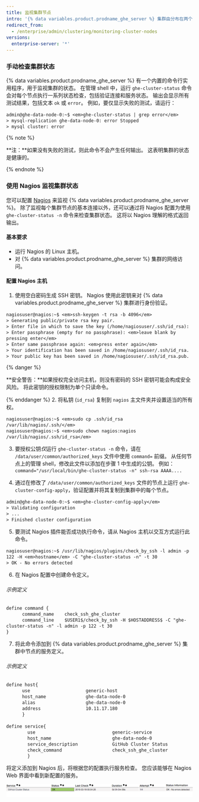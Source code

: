 ```yaml
---
title: 监视集群节点
intro: '{% data variables.product.prodname_ghe_server %} 集群由分布在两个或多个节点上的冗余服务组成。 如果单个服务或整个节点将要发生故障，这种情况不应立即展示给集群的用户。 但是，由于性能和冗余受到影响，因此监视 {% data variables.product.prodname_ghe_server %} 集群的状态非常重要。'
redirect_from:
  - /enterprise/admin/clustering/monitoring-cluster-nodes
versions:
  enterprise-server: '*'
---
```


### 手动检查集群状态

{% data variables.product.prodname_ghe_server %} 有一个内置的命令行实用程序，用于监视集群的状态。 在管理 shell 中，运行 `ghe-cluster-status` 命令会对每个节点执行一系列状态检查，包括验证连接和服务状态。 输出会显示所有测试结果，包括文本 `ok` 或 `error`。 例如，要仅显示失败的测试，请运行：

```shell
admin@ghe-data-node-0:~$ <em>ghe-cluster-status | grep error</em>
> mysql-replication ghe-data-node-0: error Stopped
> mysql cluster: error
```
{% note %}

**注：**如果没有失败的测试，则此命令不会产生任何输出。 这表明集群的状态是健康的。

{% endnote %}

### 使用 Nagios 监视集群状态

您可以配置 [Nagios](https://www.nagios.org/) 来监视 {% data variables.product.prodname_ghe_server %}。 除了监视每个集群节点的基本连接以外，还可以通过将 Nagios 配置为使用 `ghe-cluster-status -n` 命令来检查集群状态。 这将以 Nagios 理解的格式返回输出。

#### 基本要求
* 运行 Nagios 的 Linux 主机。
* 对 {% data variables.product.prodname_ghe_server %} 集群的网络访问。

#### 配置 Nagios 主机
1. 使用空白密码生成 SSH 密钥。 Nagios 使用此密钥来对 {% data variables.product.prodname_ghe_server %} 集群进行身份验证。
  ```shell
  nagiosuser@nagios:~$ <em>ssh-keygen -t rsa -b 4096</em>
  > Generating public/private rsa key pair.
  > Enter file in which to save the key (/home/nagiosuser/.ssh/id_rsa):
  > Enter passphrase (empty for no passphrase): <em>leave blank by pressing enter</em>
  > Enter same passphrase again: <em>press enter again</em>
  > Your identification has been saved in /home/nagiosuser/.ssh/id_rsa.
  > Your public key has been saved in /home/nagiosuser/.ssh/id_rsa.pub.
  ```
  {% danger %}

  **安全警告：**如果授权完全访问主机，则没有密码的 SSH 密钥可能会构成安全风险。 将此密钥的授权限制为单个只读命令。

  {% enddanger %}
2. 将私钥 (`id_rsa`) 复制到 `nagios` 主文件夹并设置适当的所有权。
  ```shell
  nagiosuser@nagios:~$ <em>sudo cp .ssh/id_rsa /var/lib/nagios/.ssh/</em>
  nagiosuser@nagios:~$ <em>sudo chown nagios:nagios /var/lib/nagios/.ssh/id_rsa</em>
  ```

3. 要授权公钥*仅*运行 `ghe-cluster-status -n` 命令，请在 `/data/user/common/authorized_keys` 文件中使用 `command=` 前缀。 从任何节点上的管理 shell，修改此文件以添加在步骤 1 中生成的公钥。 例如：`command="/usr/local/bin/ghe-cluster-status -n" ssh-rsa AAAA....`

4. 通过在修改了 `/data/user/common/authorized_keys` 文件的节点上运行 `ghe-cluster-config-apply`，验证配置并将其复制到集群中的每个节点。

  ```shell
  admin@ghe-data-node-0:~$ <em>ghe-cluster-config-apply</em>
  > Validating configuration
  > ...
  > Finished cluster configuration
  ```

5. 要测试 Nagios 插件能否成功执行命令，请从 Nagios 主机以交互方式运行此命令。
  ```shell
  nagiosuser@nagios:~$ /usr/lib/nagios/plugins/check_by_ssh -l admin -p 122 -H <em>hostname</em> -C "ghe-cluster-status -n" -t 30
  > OK - No errors detected
  ```

6. 在 Nagios 配置中创建命令定义。

  ###### 示例定义

  ```
  define command {
        command_name    check_ssh_ghe_cluster
        command_line    $USER1$/check_by_ssh -H $HOSTADDRESS$ -C "ghe-cluster-status -n" -l admin -p 122 -t 30
  }
  ```
7. 将此命令添加到 {% data variables.product.prodname_ghe_server %} 集群中节点的服务定义。


  ###### 示例定义

  ```
  define host{
        use                     generic-host
        host_name               ghe-data-node-0
        alias                   ghe-data-node-0
        address                 10.11.17.180
        }

  define service{
          use                             generic-service
          host_name                       ghe-data-node-0
          service_description             GitHub Cluster Status
          check_command                   check_ssh_ghe_cluster
          }
  ```

将定义添加到 Nagios 后，将根据您的配置执行服务检查。 您应该能够在 Nagios Web 界面中看到新配置的服务。

![Nagios 示例](/assets/images/enterprise/cluster/nagios-example.png)
